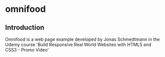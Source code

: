 # omnifood

## Introduction
Omnifood is a web page example developed by Jonas Schmedtmann in the Udemy course 'Build Responsive Real World Websites with HTML5 and CSS3 - Promo Video'
